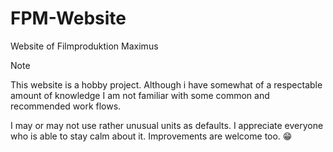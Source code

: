 # FPM-Website
Website of Filmproduktion Maximus

> [!NOTE]
> This website is a hobby project. Although i have somewhat of a respectable amount of knowledge I am not familiar with some common and recommended work flows.

I may or may not use rather unusual units as defaults. I appreciate everyone who is able to stay calm about it. Improvements are welcome too. 😁
